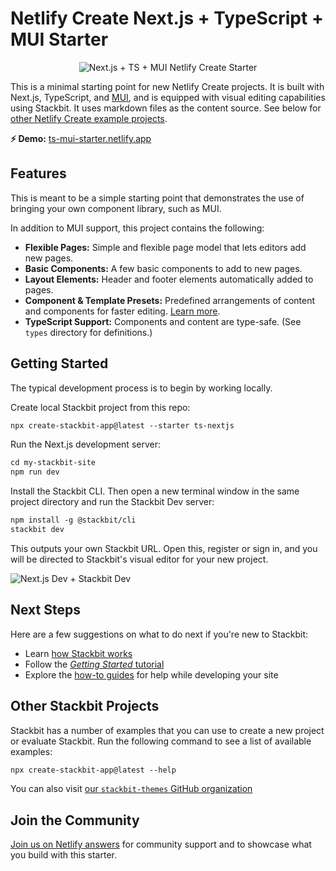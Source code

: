 # Netlify Create Next.js + TypeScript + MUI Starter

<div style="text-align: center">

![Next.js + TS + MUI Netlify Create Starter](https://assets.stackbit.com/docs/ts-nextjs-starter-thumb.png)

</div>

This is a minimal starting point for new Netlify Create projects. It is built with Next.js, TypeScript, and [MUI](https://mui.com/), and is equipped with visual editing capabilities using Stackbit. It uses markdown files as the content source. See below for [other Netlify Create example projects](#other-stackbit-projects).

**⚡ Demo:** [ts-mui-starter.netlify.app](https://ts-mui-starter.netlify.app/)


## Features

This is meant to be a simple starting point that demonstrates the use of bringing your own component library, such as MUI.

In addition to MUI support, this project contains the following:

- **Flexible Pages:** Simple and flexible page model that lets editors add new pages.
- **Basic Components:** A few basic components to add to new pages.
- **Layout Elements:** Header and footer elements automatically added to pages.
- **Component & Template Presets:** Predefined arrangements of content and components for faster editing. [Learn more](https://docs.stackbit.com/conceptual-guides/content-presets/).
- **TypeScript Support:** Components and content are type-safe. (See `types` directory for definitions.)

## Getting Started

The typical development process is to begin by working locally.

Create local Stackbit project from this repo:

```txt
npx create-stackbit-app@latest --starter ts-nextjs
```

Run the Next.js development server:

```txt
cd my-stackbit-site
npm run dev
```

Install the Stackbit CLI. Then open a new terminal window in the same project directory and run the Stackbit Dev server:

```txt
npm install -g @stackbit/cli
stackbit dev
```

This outputs your own Stackbit URL. Open this, register or sign in, and you will be directed to Stackbit's visual editor for your new project.

![Next.js Dev + Stackbit Dev](https://assets.stackbit.com/docs/next-dev-stackbit-dev.png)

## Next Steps

Here are a few suggestions on what to do next if you're new to Stackbit:

- Learn [how Stackbit works](https://docs.stackbit.com/conceptual-guides/how-stackbit-works/)
- Follow the [_Getting Started_ tutorial](https://docs.stackbit.com/getting-started/)
- Explore the [how-to guides](https://docs.stackbit.com/how-to-guides/) for help while developing your site

## Other Stackbit Projects

Stackbit has a number of examples that you can use to create a new project or evaluate Stackbit. Run the following command to see a list of available examples:

```txt
npx create-stackbit-app@latest --help
```

You can also visit [our `stackbit-themes` GitHub organization](https://github.com/stackbit-themes)

## Join the Community

[Join us on Netlify answers](https://answers.netlify.com/) for community support and to showcase what you build with this starter.
